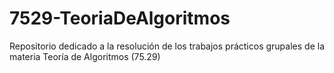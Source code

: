 # 7529-TeoriaDeAlgoritmos
 Repositorio dedicado a la resolución de los trabajos prácticos grupales de la materia Teoría de Algoritmos (75.29)
